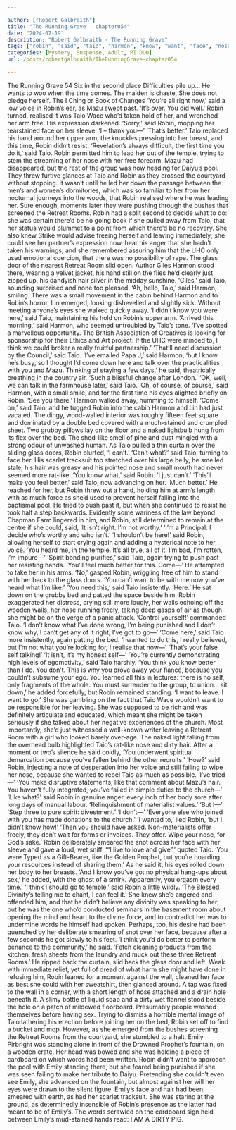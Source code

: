 ```yaml
---

author: ["Robert Galbraith"]
title: "The Running Grave - chapter054"
date: "2024-07-19"
description: "Robert Galbraith - The Running Grave"
tags: ["robin", "said", "taio", "harmon", "know", "want", "face", "nose", "emily", "arm", "hand", "retreat", "room", "hair", "bed", "time", "come", "mazu", "back", "away", "could", "glass", "door", "still", "eye"]
categories: [Mystery, Suspense, Adult, PI DUO]
url: /posts/robertgalbraith/TheRunningGrave-chapter054

---
```



The Running Grave
54
Six in the second place
Difficulties pile up…
He wants to woo when the time comes.
The maiden is chaste,
She does not pledge herself.
The I Ching or Book of Changes
‘You’re all right now,’ said a low voice in Robin’s ear, as Mazu swept past. ‘It’s over. You did well.’
Robin turned, realised it was Taio Wace who’d taken hold of her, and wrenched her arm free. His expression darkened.
‘Sorry,’ said Robin, mopping her tearstained face on her sleeve. ‘I – thank you—’
‘That’s better.’
Taio replaced his hand around her upper arm, the knuckles pressing into her breast, and this time, Robin didn’t resist.
‘Revelation’s always difficult, the first time you do it,’ said Taio.
Robin permitted him to lead her out of the temple, trying to stem the streaming of her nose with her free forearm. Mazu had disappeared, but the rest of the group was now heading for Daiyu’s pool. They threw furtive glances at Taio and Robin as they crossed the courtyard without stopping.
It wasn’t until he led her down the passage between the men’s and women’s dormitories, which was so familiar to her from her nocturnal journeys into the woods, that Robin realised where he was leading her. Sure enough, moments later they were pushing through the bushes that screened the Retreat Rooms. Robin had a split second to decide what to do: she was certain there’d be no going back if she pulled away from Taio, that her status would plummet to a point from which there’d be no recovery. She also knew Strike would advise freeing herself and leaving immediately; she could see her partner’s expression now, hear his anger that she hadn’t taken his warnings, and she remembered assuring him that the UHC only used emotional coercion, that there was no possibility of rape.
The glass door of the nearest Retreat Room slid open. Author Giles Harmon stood there, wearing a velvet jacket, his hand still on the flies he’d clearly just zipped up, his dandyish hair silver in the midday sunshine.
‘Giles,’ said Taio, sounding surprised and none too pleased.
‘Ah, hello, Taio,’ said Harmon, smiling.
There was a small movement in the cabin behind Harmon and to Robin’s horror, Lin emerged, looking dishevelled and slightly sick. Without meeting anyone’s eyes she walked quickly away.
‘I didn’t know you were here,’ said Taio, maintaining his hold on Robin’s upper arm.
‘Arrived this morning,’ said Harmon, who seemed untroubled by Taio’s tone. ‘I’ve spotted a marvellous opportunity. The British Association of Creatives is looking for sponsorship for their Ethics and Art project. If the UHC were minded to, I think we could broker a really fruitful partnership.’
‘That’ll need discussion by the Council,’ said Taio.
‘I’ve emailed Papa J,’ said Harmon, ‘but I know he’s busy, so I thought I’d come down here and talk over the practicalities with you and Mazu. Thinking of staying a few days,’ he said, theatrically breathing in the country air. ‘Such a blissful change after London.’
‘OK, well, we can talk in the farmhouse later,’ said Taio.
‘Oh, of course, of course,’ said Harmon, with a small smile, and for the first time his eyes alighted briefly on Robin. ‘See you there.’
Harmon walked away, humming to himself.
‘Come on,’ said Taio, and he tugged Robin into the cabin Harmon and Lin had just vacated.
The dingy, wood-walled interior was roughly fifteen feet square and dominated by a double bed covered with a much-stained and crumpled sheet. Two grubby pillows lay on the floor and a naked lightbulb hung from its flex over the bed. The shed-like smell of pine and dust mingled with a strong odour of unwashed human.
As Taio pulled a thin curtain over the sliding glass doors, Robin blurted,
‘I can’t.’
‘Can’t what?’ said Taio, turning to face her. His scarlet tracksuit top stretched over his large belly, he smelled stale; his hair was greasy and his pointed nose and small mouth had never seemed more rat-like.
‘You know what,’ said Robin. ‘I just can’t.’
‘This’ll make you feel better,’ said Taio, now advancing on her. ‘Much better.’
He reached for her, but Robin threw out a hand, holding him at arm’s length with as much force as she’d used to prevent herself falling into the baptismal pool. He tried to push past it, but when she continued to resist he took half a step backwards. Evidently some wariness of the law beyond Chapman Farm lingered in him, and Robin, still determined to remain at the centre if she could, said,
‘It isn’t right. I’m not worthy.’
‘I’m a Principal. I decide who’s worthy and who isn’t.’
‘I shouldn’t be here!’ said Robin, allowing herself to start crying again and adding a hysterical note to her voice. ‘You heard me, in the temple. It’s all true, all of it. I’m bad, I’m rotten, I’m impure—’
‘Spirit bonding purifies,’ said Taio, again trying to push past her resisting hands. ‘You’ll feel much better for this. Come—’
He attempted to take her in his arms.
‘No,’ gasped Robin, wriggling free of him to stand with her back to the glass doors. ‘You can’t want to be with me now you’ve heard what I’m like.’
‘You need this,’ said Taio insistently. ‘Here.’
He sat down on the grubby bed and patted the space beside him. Robin exaggerated her distress, crying still more loudly, her wails echoing off the wooden walls, her nose running freely, taking deep gasps of air as though she might be on the verge of a panic attack.
‘Control yourself!’ commanded Taio.
‘I don’t know what I’ve done wrong, I’m being punished and I don’t know why, I can’t get any of it right, I’ve got to go—’
‘Come here,’ said Taio more insistently, again patting the bed.
‘I wanted to do this, I really believed, but I’m not what you’re looking for, I realise that now—’
‘That’s your false self talking!’
‘It isn’t, it’s my honest self—’
‘You’re currently demonstrating high levels of egomotivity,’ said Taio harshly. ‘You think you know better than I do. You don’t. This is why you drove away your fiancé, because you couldn’t subsume your ego. You learned all this in lectures: there is no self, only fragments of the whole. You must surrender to the group, to union… sit down,’ he added forcefully, but Robin remained standing.
‘I want to leave. I want to go.’
She was gambling on the fact that Taio Wace wouldn’t want to be responsible for her leaving. She was supposed to be rich and was definitely articulate and educated, which meant she might be taken seriously if she talked about her negative experiences of the church. Most importantly, she’d just witnessed a well-known writer leaving a Retreat Room with a girl who looked barely over-age.
The naked light falling from the overhead bulb highlighted Taio’s rat-like nose and dirty hair. After a moment or two’s silence he said coldly,
‘You underwent spiritual demarcation because you’ve fallen behind the other recruits.’
‘How?’ said Robin, injecting a note of desperation into her voice and still failing to wipe her nose, because she wanted to repel Taio as much as possible. ‘I’ve tried—’
‘You make disruptive statements, like that comment about Mazu’s hair. You haven’t fully integrated, you’ve failed in simple duties to the church—’
‘Like what?’ said Robin in genuine anger, every inch of her body sore after long days of manual labour.
‘Relinquishment of materialist values.’
‘But I—’
‘Step three to pure spirit: divestment.’
‘I don’t—’
‘Everyone else who joined with you has made donations to the church.’
‘I wanted to,’ lied Robin, ‘but I didn’t know how!’
‘Then you should have asked. Non-materialists offer freely, they don’t wait for forms or invoices. They offer. Wipe your nose, for God’s sake.’
Robin deliberately smeared the snot across her face with her sleeve and gave a loud, wet sniff.
‘“I live to love and give”,’ quoted Taio. ‘You were Typed as a Gift-Bearer, like the Golden Prophet, but you’re hoarding your resources instead of sharing them.’
As he said it, his eyes rolled down her body to her breasts.
‘And I know you’ve got no physical hang-ups about sex,’ he added, with the ghost of a smirk. ‘Apparently, you orgasm every time.’
‘I think I should go to temple,’ said Robin a little wildly. ‘The Blessed Divinity’s telling me to chant, I can feel it.’
She knew she’d angered and offended him, and that he didn’t believe any divinity was speaking to her; but he was the one who’d conducted seminars in the basement room about opening the mind and heart to the divine force, and to contradict her was to undermine words he himself had spoken. Perhaps, too, his desire had been quenched by her deliberate smearing of snot over her face, because after a few seconds he got slowly to his feet.
‘I think you’d do better to perform penance to the community,’ he said. ‘Fetch cleaning products from the kitchen, fresh sheets from the laundry and muck out these three Retreat Rooms.’
He ripped back the curtain, slid back the glass door and left.
Weak with immediate relief, yet full of dread of what harm she might have done in refusing him, Robin leaned for a moment against the wall, cleaned her face as best she could with her sweatshirt, then glanced around.
A tap was fixed to the wall in a corner, with a short length of hose attached and a drain hole beneath it. A slimy bottle of liquid soap and a dirty wet flannel stood beside the hole on a patch of mildewed floorboard. Presumably people washed themselves before having sex. Trying to dismiss a horrible mental image of Taio lathering his erection before joining her on the bed, Robin set off to find a bucket and mop. However, as she emerged from the bushes screening the Retreat Rooms from the courtyard, she stumbled to a halt.
Emily Pirbright was standing alone in front of the Drowned Prophet’s fountain, on a wooden crate. Her head was bowed and she was holding a piece of cardboard on which words had been written.
Robin didn’t want to approach the pool with Emily standing there, but she feared being punished if she was seen failing to make her tribute to Daiyu. Pretending she couldn’t even see Emily, she advanced on the fountain, but almost against her will her eyes were drawn to the silent figure.
Emily’s face and hair had been smeared with earth, as had her scarlet tracksuit. She was staring at the ground, as determinedly insensible of Robin’s presence as the latter had meant to be of Emily’s.
The words scrawled on the cardboard sign held between Emily’s mud-stained hands read: I AM A DIRTY PIG.
